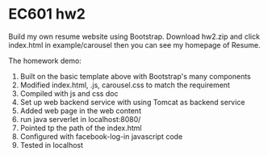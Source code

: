 # EC601 hw2
Build my own resume website using Bootstrap. 
Download hw2.zip and click index.html in example/carousel then you can see my homepage of Resume.

The homework demo:
  1. Built on the basic template above with Bootstrap's many components
  2. Modified index.html, .js, carousel.css to match the requirement
  3. Compiled with js and css doc
  4. Set up web backend service with using Tomcat as backend service
  5. Added web page in the web content
  6. run java serverlet in localhost:8080/
  7. Pointed tp the path of the index.html
  8. Configured with facebook-log-in javascript code
  9. Tested in localhost
